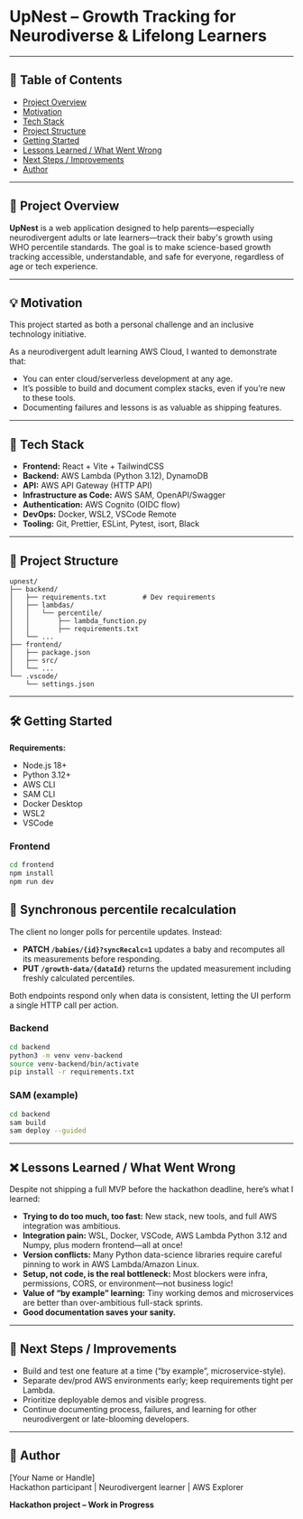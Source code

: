 # UpNest – Growth Tracking for Neurodiverse & Lifelong Learners

---

## 🏁 Table of Contents

- [Project Overview](#-project-overview)
- [Motivation](#-motivation)
- [Tech Stack](#-tech-stack)
- [Project Structure](#-project-structure)
- [Getting Started](#-getting-started)
- [Lessons Learned / What Went Wrong](#-lessons-learned--what-went-wrong)
- [Next Steps / Improvements](#-next-steps--improvements)
- [Author](#-author)

---

## 🚀 Project Overview

**UpNest** is a web application designed to help parents—especially neurodivergent adults or late learners—track their baby's growth using WHO percentile standards. The goal is to make science-based growth tracking accessible, understandable, and safe for everyone, regardless of age or tech experience.

---

## 💡 Motivation

This project started as both a personal challenge and an inclusive technology initiative.

As a neurodivergent adult learning AWS Cloud, I wanted to demonstrate that:
- You can enter cloud/serverless development at any age.
- It’s possible to build and document complex stacks, even if you’re new to these tools.
- Documenting failures and lessons is as valuable as shipping features.

---

## 🧩 Tech Stack

- **Frontend:** React + Vite + TailwindCSS
- **Backend:** AWS Lambda (Python 3.12), DynamoDB
- **API:** AWS API Gateway (HTTP API)
- **Infrastructure as Code:** AWS SAM, OpenAPI/Swagger
- **Authentication:** AWS Cognito (OIDC flow)
- **DevOps:** Docker, WSL2, VSCode Remote
- **Tooling:** Git, Prettier, ESLint, Pytest, isort, Black

---

## 📂 Project Structure

```plaintext
upnest/
├── backend/
│   ├── requirements.txt         # Dev requirements
│   ├── lambdas/
│   │   └── percentile/
│   │       ├── lambda_function.py
│   │       ├── requirements.txt
│   └── ...
├── frontend/
│   ├── package.json
│   ├── src/
│   └── ...
└── .vscode/
    └── settings.json
```

---

## 🛠️ Getting Started

**Requirements:**
- Node.js 18+
- Python 3.12+
- AWS CLI
- SAM CLI
- Docker Desktop
- WSL2
- VSCode

### Frontend

```bash
cd frontend
npm install
npm run dev
```

## 🔄 Synchronous percentile recalculation

The client no longer polls for percentile updates. Instead:

- **PATCH `/babies/{id}?syncRecalc=1`** updates a baby and recomputes all its
  measurements before responding.
- **PUT `/growth-data/{dataId}`** returns the updated measurement including
  freshly calculated percentiles.

Both endpoints respond only when data is consistent, letting the UI perform a
single HTTP call per action.

### Backend

```bash
cd backend
python3 -m venv venv-backend
source venv-backend/bin/activate
pip install -r requirements.txt
```

### SAM (example)

```bash
cd backend
sam build
sam deploy --guided
```

---

## ❌ Lessons Learned / What Went Wrong

Despite not shipping a full MVP before the hackathon deadline, here’s what I learned:

- **Trying to do too much, too fast:** New stack, new tools, and full AWS integration was ambitious.
- **Integration pain:** WSL, Docker, VSCode, AWS Lambda Python 3.12 and Numpy, plus modern frontend—all at once!
- **Version conflicts:** Many Python data-science libraries require careful pinning to work in AWS Lambda/Amazon Linux.
- **Setup, not code, is the real bottleneck:** Most blockers were infra, permissions, CORS, or environment—not business logic!
- **Value of “by example” learning:** Tiny working demos and microservices are better than over-ambitious full-stack sprints.
- **Good documentation saves your sanity.**

---

## 🙌 Next Steps / Improvements

- Build and test one feature at a time (“by example”, microservice-style).
- Separate dev/prod AWS environments early; keep requirements tight per Lambda.
- Prioritize deployable demos and visible progress.
- Continue documenting process, failures, and learning for other neurodivergent or late-blooming developers.

---

## 👤 Author

[Your Name or Handle]  
Hackathon participant | Neurodivergent learner | AWS Explorer

**Hackathon project – Work in Progress**